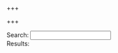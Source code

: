 +++

+++

<!DOCTYPE html>
<html>

<head>
    <title>Hugo + Lunrjs = &lt;3 search </title>
</head>

<body>
    Search:
    <input id="search" type="text">
    <br> Results:
    <ul id="results">
    </ul>
    <script type="text/javascript" src="https://code.jquery.com/jquery-2.1.3.min.js"></script>
    <script type="text/javascript" src="js/vendor/lunr.min.js"></script>
    <script type="text/javascript">
    var lunrIndex,
        $results,
        pagesIndex;

    // Initialize lunrjs using our generated index file
    function initLunr() {
        // First retrieve the index file
        $.getJSON("js/lunr/PagesIndex.json")
            .done(function(index) {
                pagesIndex = index;
                console.log("index:", pagesIndex);

                // Set up lunrjs by declaring the fields we use
                // Also provide their boost level for the ranking
                lunrIndex = lunr(function() {
                    this.field("title", {
                        boost: 10
                    });
                    this.field("tags", {
                        boost: 5
                    });
                    this.field("content");

                    // ref is the result item identifier (I chose the page URL)
                    this.ref("href");
                });

                // Feed lunr with each file and let lunr actually index them
                pagesIndex.forEach(function(page) {
                    lunrIndex.add(page);
                });
            })
            .fail(function(jqxhr, textStatus, error) {
                var err = textStatus + ", " + error;
                console.error("Error getting Hugo index flie:", err);
            });
    }

    // Nothing crazy here, just hook up a listener on the input field
    function initUI() {
        $results = $("#results");
        $("#search").keyup(function() {
            $results.empty();

            // Only trigger a search when 2 chars. at least have been provided
            var query = $(this).val();
            if (query.length < 2) {
                return;
            }

            var results = search(query);

            renderResults(results);
        });
    }

    /**
     * Trigger a search in lunr and transform the result
     *
     * @param  {String} query
     * @return {Array}  results
     */
    function search(query) {
        // Find the item in our index corresponding to the lunr one to have more info
        // Lunr result: 
        //  {ref: "/section/page1", score: 0.2725657778206127}
        // Our result:
        //  {title:"Page1", href:"/section/page1", ...}
        return lunrIndex.search(query).map(function(result) {
                return pagesIndex.filter(function(page) {
                    return page.href === result.ref;
                })[0];
            });
    }

    /**
     * Display the 10 first results
     *
     * @param  {Array} results to display
     */
    function renderResults(results) {
        if (!results.length) {
            return;
        }

        // Only show the ten first results
        results.slice(0, 10).forEach(function(result) {
            var $result = $("<li>");
            $result.append($("<a>", {
                href: result.href,
                text: "» " + result.title
            }));
            $results.append($result);
        });
    }

    // Let's get started
    initLunr();

    $(document).ready(function() {
        initUI();
    });
    </script>
</body>

</html>